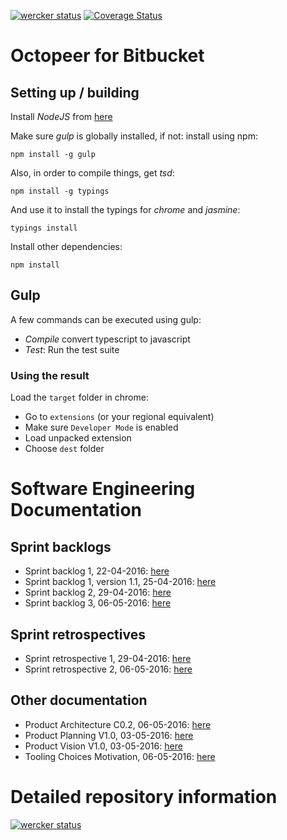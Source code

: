 [![wercker status](https://app.wercker.com/status/58d7606deea2e9a573c66d7fd5f57ef4/s "wercker status")](https://app.wercker.com/project/bykey/58d7606deea2e9a573c66d7fd5f57ef4)
[![Coverage Status](https://coveralls.io/repos/bitbucket/CasBs/ooc-octopeer/badge.svg?branch=enable-coveralls)](https://coveralls.io/bitbucket/CasBs/ooc-octopeer?branch=enable-coveralls)



# Octopeer for Bitbucket

## Setting up / building
Install *NodeJS* from [here](https://nodejs.org)

Make sure *gulp* is globally installed, if not: install using npm:
```
npm install -g gulp
```
Also, in order to compile things, get *tsd*:
```
npm install -g typings
```
And use it to install the typings for _chrome_ and _jasmine_:
```
typings install
```

Install other dependencies:
```
npm install
```

## Gulp
A few commands can be executed using gulp:
- *Compile* convert typescript to javascript
- *Test*: Run the test suite

### Using the result
Load the `target` folder in chrome:
- Go to `extensions` (or your regional equivalent)
- Make sure `Developer Mode` is enabled
- Load unpacked extension
- Choose `dest` folder

# Software Engineering Documentation

## Sprint backlogs
- Sprint backlog 1, 22-04-2016: [here](https://bitbucket.org/CasBs/ooc-octopeer/src/ab788018da61a9b5c202b1324185a75cbc448250/doc/Sprint%20Backlog%20%231.pdf?at=master&fileviewer=file-view-default)
- Sprint backlog 1, version 1.1, 25-04-2016: [here](https://bitbucket.org/CasBs/ooc-octopeer/src/934378f786a3e43441c72eea64d90fddb6cb3ee8/doc/Sprint%20backlog%20%231%20Version%201.1.pdf?at=master&fileviewer=file-view-default)
- Sprint backlog 2, 29-04-2016: [here](https://bitbucket.org/CasBs/ooc-octopeer/src/17f2d70ddc47b6efaa8375a66bfc7a1e89316e8b/doc/Sprint%20Backlog%20%232.pdf?at=sprint_doc&fileviewer=file-view-default)
- Sprint backlog 3, 06-05-2016: [here](https://bitbucket.org/CasBs/ooc-octopeer/src/f1625bae0961d75aebd905517f3f421888117857/doc/Sprint%20Backlog%20%233.pdf?fileviewer=file-view-default)

## Sprint retrospectives
- Sprint retrospective 1, 29-04-2016: [here](https://bitbucket.org/CasBs/ooc-octopeer/src/17f2d70ddc47b6efaa8375a66bfc7a1e89316e8b/doc/Sprint%20Retrospective%20%231.pdf?at=sprint_doc&fileviewer=file-view-default)
- Sprint retrospective 2, 06-05-2016: [here](https://bitbucket.org/CasBs/ooc-octopeer/src/f1625bae0961d75aebd905517f3f421888117857/doc/Sprint%20Retrospective%20%232.pdf?fileviewer=file-view-default)


## Other documentation
- Product Architecture C0.2, 06-05-2016: [here](https://bitbucket.org/CasBs/ooc-octopeer/src/f1625bae0961d75aebd905517f3f421888117857/doc/Product%20Architectural%20Design%20C0.2.pdf?fileviewer=file-view-default)
- Product Planning V1.0, 03-05-2016: [here](https://bitbucket.org/CasBs/ooc-octopeer/src/f1625bae0961d75aebd905517f3f421888117857/doc/Product%20Planning%20V1.0.pdf?fileviewer=file-view-default)
- Product Vision V1.0, 03-05-2016: [here](https://bitbucket.org/CasBs/ooc-octopeer/src/f1625bae0961d75aebd905517f3f421888117857/doc/Product%20Vision%20V1.0.pdf?fileviewer=file-view-default)
- Tooling Choices Motivation, 06-05-2016: [here](https://bitbucket.org/CasBs/ooc-octopeer/src/f1625bae0961d75aebd905517f3f421888117857/doc/Tooling%20Choices%20Clarification.pdf?fileviewer=file-view-default)

# Detailed repository information #
[![wercker status](https://app.wercker.com/status/58d7606deea2e9a573c66d7fd5f57ef4/m "wercker status")](https://app.wercker.com/project/bykey/58d7606deea2e9a573c66d7fd5f57ef4)